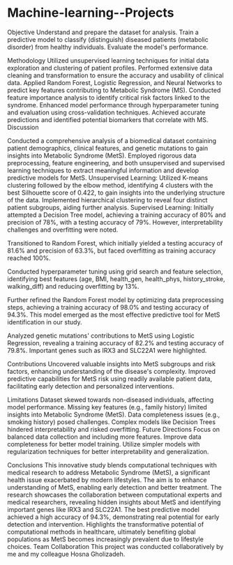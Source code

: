 # Machine-learning--Projects
Objective
Understand and prepare the dataset for analysis.
Train a predictive model to classify (distinguish) diseased patients (metabolic disorder) from healthy individuals.
Evaluate the model's performance.

Methodology
Utilized unsupervised learning techniques for initial data exploration and clustering of patient profiles.
Performed extensive data cleaning and transformation to ensure the accuracy and usability of clinical data.
Applied Random Forest, Logistic Regression, and Neural Networks to predict key features contributing to Metabolic Syndrome (MS).
Conducted feature importance analysis to identify critical risk factors linked to the syndrome.
Enhanced model performance through hyperparameter tuning and evaluation using cross-validation techniques.
Achieved accurate predictions and identified potential biomarkers that correlate with MS.
Discussion

Conducted a comprehensive analysis of a biomedical dataset containing patient demographics, clinical features, and genetic mutations to gain insights into Metabolic Syndrome (MetS).
Employed rigorous data preprocessing, feature engineering, and both unsupervised and supervised learning techniques to extract meaningful information and develop predictive models for MetS.
Unsupervised Learning:
Utilized K-means clustering followed by the elbow method, identifying 4 clusters with the best Silhouette score of 0.422, to gain insights into the underlying structure of the data.
Implemented hierarchical clustering to reveal four distinct patient subgroups, aiding further analysis.
Supervised Learning:
Initially attempted a Decision Tree model, achieving a training accuracy of 80% and precision of 78%, with a testing accuracy of 79%. However, interpretability challenges and overfitting were noted.

Transitioned to Random Forest, which initially yielded a testing accuracy of 81.6% and precision of 63.3%, but faced overfitting as training accuracy reached 100%.

Conducted hyperparameter tuning using grid search and feature selection, identifying best features (age, BMI, health_gen, health_phys, history_stroke, walking_diff) and reducing overfitting by 13%.

Further refined the Random Forest model by optimizing data preprocessing steps, achieving a training accuracy of 98.0% and testing accuracy of 94.3%. This model emerged as the most effective predictive tool for MetS identification in our study.

Analyzed genetic mutations' contributions to MetS using Logistic Regression, revealing a training accuracy of 82.2% and testing accuracy of 79.8%. Important genes such as IRX3 and SLC22A1 were highlighted.

Contributions
Uncovered valuable insights into MetS subgroups and risk factors, enhancing understanding of the disease's complexity.
Improved predictive capabilities for MetS risk using readily available patient data, facilitating early detection and personalized interventions.

Limitations
Dataset skewed towards non-diseased individuals, affecting model performance.
Missing key features (e.g., family history) limited insights into Metabolic Syndrome (MetS).
Data completeness issues (e.g., smoking history) posed challenges.
Complex models like Decision Trees hindered interpretability and risked overfitting.
Future Directions
Focus on balanced data collection and including more features.
Improve data completeness for better model training.
Utilize simpler models with regularization techniques for better interpretability and generalization.

Conclusions
This innovative study blends computational techniques with medical research to address Metabolic Syndrome (MetS), a significant health issue exacerbated by modern lifestyles.
The aim is to enhance understanding of MetS, enabling early detection and better treatment.
The research showcases the collaboration between computational experts and medical researchers, revealing hidden insights about MetS and identifying important genes like IRX3 and SLC22A1.
The best predictive model achieved a high accuracy of 94.3%, demonstrating real potential for early detection and intervention.
Highlights the transformative potential of computational methods in healthcare, ultimately benefiting global populations as MetS becomes increasingly prevalent due to lifestyle choices.
Team Collaboration
This project was conducted collaboratively by me and my colleague Hosna Gholizadeh.

